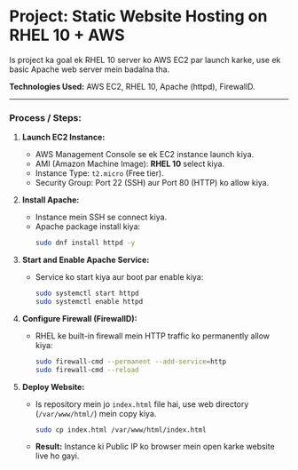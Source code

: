 # Project: Static Website Hosting on RHEL 10 + AWS

Is project ka goal ek RHEL 10 server ko AWS EC2 par launch karke, use ek basic Apache web server mein badalna tha.

**Technologies Used:** AWS EC2, RHEL 10, Apache (httpd), FirewallD.

---

### Process / Steps:

1.  **Launch EC2 Instance:**
    * AWS Management Console se ek EC2 instance launch kiya.
    * AMI (Amazon Machine Image): **RHEL 10** select kiya.
    * Instance Type: `t2.micro` (Free tier).
    * Security Group: Port 22 (SSH) aur Port 80 (HTTP) ko allow kiya.

2.  **Install Apache:**
    * Instance mein SSH se connect kiya.
    * Apache package install kiya:
        ```bash
        sudo dnf install httpd -y
        ```

3.  **Start and Enable Apache Service:**
    * Service ko start kiya aur boot par enable kiya:
        ```bash
        sudo systemctl start httpd
        sudo systemctl enable httpd
        ```

4.  **Configure Firewall (FirewallD):**
    * RHEL ke built-in firewall mein HTTP traffic ko permanently allow kiya:
        ```bash
        sudo firewall-cmd --permanent --add-service=http
        sudo firewall-cmd --reload
        ```

5.  **Deploy Website:**
    * Is repository mein jo `index.html` file hai, use web directory (`/var/www/html/`) mein copy kiya.
        ```bash
        sudo cp index.html /var/www/html/index.html
        ```
    * **Result:** Instance ki Public IP ko browser mein open karke website live ho gayi.
